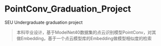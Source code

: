 # PointConv_Graduation_Project
SEU Undergraduate graduation project

> 本科毕业设计，基于ModelNet40数据集的点云识别模型PointConv，对其做Embedding，基于一个点云模型库的Embedding做模型相似度的检索
